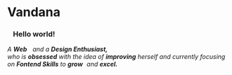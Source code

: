 # Vandana &nbsp;<img src="https://github.com/TheDudeThatCode/TheDudeThatCode/blob/master/Assets/Mario_Hello_Big.gif" width="5px">

### <img src="https://github.com/TheDudeThatCode/TheDudeThatCode/blob/master/Assets/Hi.gif" width="9px"> Hello world!&nbsp;<img src="https://github.com/TheDudeThatCode/TheDudeThatCode/blob/master/Assets/Earth.gif" width="4px">

<p>
  <em>
<!--     I am a 2nd Year undergraduate from <a href="https://amrita.edu/"> <b>Amrita School of Engineering</b>, Bengaluru</a>. <br> -->
    A <b>Web</b> <img src="https://github.com/TheDudeThatCode/TheDudeThatCode/blob/master/Assets/Developer.gif" width="5px"> and a <b>Design    Enthusiast,</b>&nbsp;<img src="https://github.com/TheDudeThatCode/TheDudeThatCode/blob/master/Assets/Designer.gif" width="6px"><br>who is <b>obsessed</b>
    with the idea of <b>improving</b> herself and currently focusing on <b>Fontend Skills</b> to 
    <b>grow</b> <img src="https://github.com/TheDudeThatCode/TheDudeThatCode/blob/master/Assets/Rocket.gif" width="5px">and 
    <b>excel.</b> <img src="https://github.com/TheDudeThatCode/TheDudeThatCode/blob/master/Assets/Medal.gif" width="5px">
  </em>  
</p>









